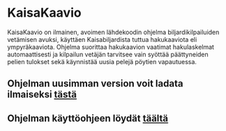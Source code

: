 # KaisaKaavio

KaisaKaavio on ilmainen, avoimen lähdekoodin ohjelma biljardikilpailuiden vetämisen avuksi, käyttäen Kaisabiljardista
tuttua hakukaaviota eli ympyräkaaviota. Ohjelma suorittaa hakukaavion vaatimat hakulaskelmat automaattisesti ja
kilpailun vetäjän tarvitsee vain syöttää päättyneiden pelien tulokset sekä käynnistää uusia pelejä pöytien vapautuessa.

## Ohjelman uusimman version voit ladata ilmaiseksi [tästä](https://github.com/iliip0/KaisaKaavio/raw/refs/heads/main/KaisaKaavio.exe)

## Ohjelman käyttöohjeen löydät [täältä](https://github.com/iliip0/KaisaKaavio/blob/main/Dokumentaatio/KaisaKaavioOhje.pdf)